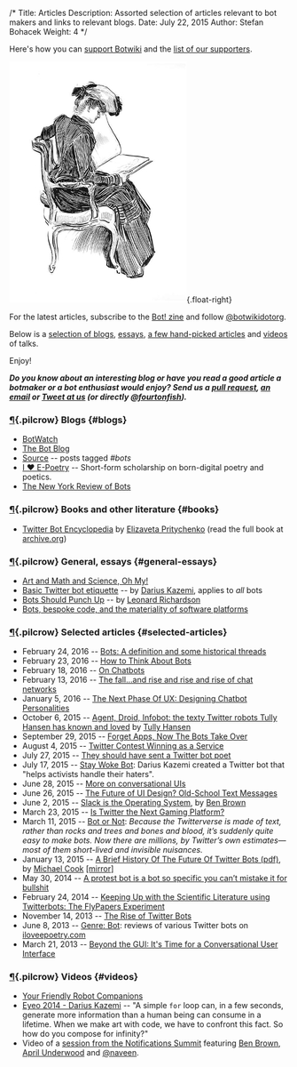 /*
Title: Articles
Description: Assorted selection of articles relevant to bot makers and links to relevant blogs.
Date: July 22, 2015
Author: Stefan Bohacek
Weight: 4
*/

<div class="note">
  Here's how you can <a href="/about/support">support Botwiki</a> and the <a href="/about/supporters/">list of our supporters</a>.
</div>


![A woman reading a WIRED magazine about Twitterbots](/content/images/illustrations/opening-768.jpg){.float-right}

For the latest articles, subscribe to the [Bot! zine](http://botzine.org/) and follow [@botwikidotorg](https://twitter.com/botwikidotorg).

Below is a [selection of blogs](#blogs), [essays](#general-essays), [a few hand-picked articles](#selected-articles) and [videos](#videos) of talks.

Enjoy!

***Do you know about an interesting blog or have you read a good article a botmaker or a bot enthusiast would enjoy? Send us a [pull request](https://github.com/botwiki/botwiki.org), [an email](mailto:stefan@botwiki.org) or [Tweet at us](https://twitter.com/botwikidotorg) (or directly [@fourtonfish](https://twitter.com/fourtonfish)).***


### [¶](#blogs){.pilcrow} Blogs {#blogs}

- [BotWatch](http://bot.watch/)
- [The Bot Blog](https://thebotblog.wordpress.com/)
- [Source](https://source.opennews.org/en-US/articles/tags/bots/) -- posts tagged *#bots*
- [I ♥ E-Poetry](http://iloveepoetry.com/) -- Short-form scholarship on born-digital poetry and poetics.
- [The New York Review of Bots](http://nybots.tumblr.com/)

### [¶](#books){.pilcrow} Books and other literature {#books}

- [Twitter Bot Encyclopedia](http://leeeeza.com/twitter-bot-encyclopedia.html) by [Elizaveta Pritychenko](http://leeeeza.com/) (read the full book at [archive.org](https://archive.org/stream/twitter_bot_encyclopedia_with_cover#page/n0/mode/2up))

### [¶](#general-essays){.pilcrow} General, essays {#general-essays}
- [Art and Math and Science, Oh My!](https://medium.com/@sailorhg/art-and-math-and-science-oh-my-f1dc4ebb3223#.oi9vdq6iz)
- [Basic Twitter bot etiquette](basic-twitter-bot-etiquette-tiny-subversions) -- by [Darius Kazemi](https://twitter.com/tinysubversions), applies to *all* bots
- [Bots Should Punch Up](bots-should-punch-up) -- by [Leonard Richardson](http://www.crummy.com/)
- [Bots, bespoke code, and the materiality of software platforms](http://stuartgeiger.com/bespoke-code-ics.pdf)

### [¶](#selected-articles){.pilcrow} Selected articles {#selected-articles}

- February 24, 2016 -- [Bots: A definition and some historical threads](https://points.datasociety.net/bots-a-definition-and-some-historical-threads-47738c8ab1ce#.2nqajjvet)
- February 23, 2016 -- [How to Think About Bots](http://motherboard.vice.com/read/how-to-think-about-bots)
- February 18, 2016 -- [On Chatbots](http://techcrunch.com/2016/02/16/on-chatbots/)
- February 13, 2016 -- [The fall...and rise and rise and rise of chat networks](http://arstechnica.com/business/2016/02/the-fall-and-rise-and-rise-and-rise-of-chat-networks/)
- January 5, 2016 -- [The Next Phase Of UX: Designing Chatbot Personalities](http://www.fastcodesign.com/3054934/the-next-phase-of-ux-designing-chatbot-personalities)
- October 6, 2015 -- [Agent, Droid, Infobot: the texty Twitter robots Tully Hansen has known and loved](http://www.wheelercentre.com/notes/twitter-bots-tully-hansen-has-known-and-loved) by [Tully Hansen](https://twitter.com/tullyhansen)
- September 29, 2015 -- [Forget Apps, Now The Bots Take Over](http://techcrunch.com/2015/09/29/forget-apps-now-the-bots-take-over/)
- August 4, 2015 -- [Twitter Contest Winning as a Service](http://www.hscott.net/twitter-contest-winning-as-a-service/)
- July 27, 2015 -- [They should have sent a Twitter bot poet](http://www.avclub.com/article/they-should-have-sent-twitter-bot-poet-222947)
- July 17, 2015 -- [Stay Woke Bot](http://feeltrain.com/blog/stay-woke/): Darius Kazemi created a Twitter bot that "helps activists handle their haters".
- June 28, 2015 -- [More on conversational UIs](http://interconnected.org/home/2015/06/28/more_on_conversational_uis)
- June 26, 2015 -- [The Future of UI Design? Old-School Text Messages](http://www.wired.com/2015/06/future-ui-design-old-school-text-messages/)
- June 2, 2015 -- [Slack is the Operating System](https://medium.com/@benbrown/slack-is-the-operating-system-6bae1a6c0291), by [Ben Brown](https://twitter.com/benbrown)
- March 23, 2015 -- [Is Twitter the Next Gaming Platform?](http://iq.intel.com/is-twitter-the-next-playground-for-gamers/)
- March 11, 2015 -- [Bot or Not](http://www.nybooks.com/blogs/nyrblog/2015/mar/11/twitter-bot-or-not/): *Because the Twitterverse is made of text, rather than rocks and trees and bones and blood, it’s suddenly quite easy to make bots. Now there are millions, by Twitter’s own estimates—most of them short-lived and invisible nuisances.*
- January 13, 2015 -- [A Brief History Of The Future Of Twitter Bots (pdf)](http://www.gamesbyangelina.org/talks/codecamp.pdf), by [Michael Cook](https://twitter.com/mtrc) [[mirror]](/content/articles/download/michael_cook--a_brief_history_of_the_future_of_twitter_bots.pdf)
- May 30, 2014 -- [A protest bot is a bot so specific you can’t mistake it for bullshit](https://medium.com/@samplereality/a-protest-bot-is-a-bot-so-specific-you-cant-mistake-it-for-bullshit-90fe10b7fbaa)
- February 24, 2014 -- [Keeping Up with the Scientific Literature using Twitterbots: The FlyPapers Experiment](https://caseybergman.wordpress.com/2014/02/24/keeping-up-with-the-scientific-literature-using-twitterbots-the-flypapers-experiment/)
- November 14, 2013 -- [The Rise of Twitter Bots](http://www.newyorker.com/tech/elements/the-rise-of-twitter-bots)
- June 8, 2013 -- [Genre: Bot](http://iloveepoetry.com/?p=5427): reviews of various Twitter bots on [iloveepoetry.com](http://iloveepoetry.com/?p=5427)
- March 21, 2013 -- [Beyond the GUI: It's Time for a Conversational User Interface](http://www.wired.com/2013/03/conversational-user-interface/)


### [¶](#videos){.pilcrow} Videos {#videos}

- [Your Friendly Robot Companions](https://medium.com/why-not/your-friendly-robot-companions-b2d39e71dfcb#.liaqewb4p)
- [Eyeo 2014 - Darius Kazemi](https://vimeo.com/112289364) -- "A simple `for` loop can, in a few seconds, generate more information than a human being can consume in a lifetime. When we make art with code, we have to confront this fact. So how do you compose for infinity?"
- Video of a [session from the Notifications Summit](http://avc.com/2015/10/video-of-the-week-notifications-summit/) featuring [Ben Brown](https://twitter.com/benbrown), [April Underwood](https://twitter.com/aunder) and [@naveen](https://twitter.com/naveen).
